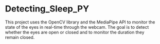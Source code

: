 # Detecting_Sleep_PY
This project uses the OpenCV library and the MediaPipe API to monitor the state of the eyes in real-time through the webcam. The goal is to detect whether the eyes are open or closed and to monitor the duration they remain closed.
